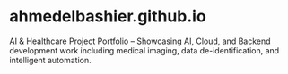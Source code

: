 # ahmedelbashier.github.io
AI &amp; Healthcare Project Portfolio – Showcasing AI, Cloud, and Backend development work including medical imaging, data de-identification, and intelligent automation.
